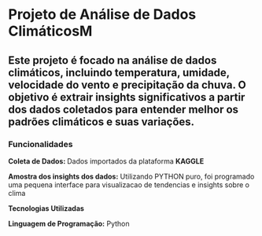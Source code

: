 <h1>Projeto de Análise de Dados ClimáticosM</h1>

<h2>Este projeto é focado na análise de dados climáticos, incluindo temperatura, umidade, velocidade do vento e precipitação da chuva. O objetivo é extrair insights significativos a partir dos dados coletados para entender melhor os padrões climáticos e suas variações.
</h2>

<h3><strong>Funcionalidades </strong></h3>

<strong>Coleta de Dados: </strong>Dados importados da plataforma <strong>KAGGLE</strong>

<strong>Amostra dos insights dos dados:</strong> Utilizando PYTHON puro, foi programado uma pequena interface para visualizacao de tendencias e insights sobre o clima

<strong>Tecnologias Utilizadas</strong>

<strong>Linguagem de Programação:</strong> Python



